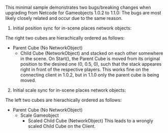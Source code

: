 This minimal sample demonstrates two bugs/breaking changes when upgrading from Netcode for Gameobjects 1.0.2 to 1.1.0:
The bugs are most likely closely related and occur due to the same reason.

1. Initial position sync for in-scene places network objects:

The right two cubes are hierachically ordered as follows:
- Parent Cube (No NetworkObject)
  - Child Cube (NetworkObject)
and stacked on each other somewhere in the scene. 
On Start(), the Parent Cube is moved from its original position to the desired one (0, 0.5, 0), 
such that the stack appeares right in front of the respective players. 
This works fine on the connecting client in 1.0.2, but in 1.1.0 only the parent cube is being moved. 

2. Initial scale sync for in-scene places network objects:

The left two cubes are hierachically ordered as follows:
- Parent Cube (No NetworkObject)
  - Scale Gameobject 
    - Scaled Child Cube (NetworkObject)
This leads to a wrongly scaled Child Cube on the Client. 
